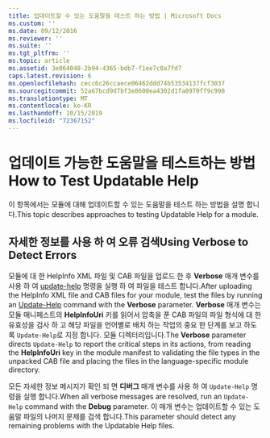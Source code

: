 ```yaml
---
title: 업데이트할 수 있는 도움말을 테스트 하는 방법 | Microsoft Docs
ms.custom: ''
ms.date: 09/12/2016
ms.reviewer: ''
ms.suite: ''
ms.tgt_pltfrm: ''
ms.topic: article
ms.assetid: 3e064048-2b94-4365-bdb7-f1ee7c0a7fd7
caps.latest.revision: 6
ms.openlocfilehash: cecc6c26ccaece06462ddd74b53534137fcf3037
ms.sourcegitcommit: 52a67bcd9d7bf3e8600ea4302d1fa8970ff9c998
ms.translationtype: MT
ms.contentlocale: ko-KR
ms.lasthandoff: 10/15/2019
ms.locfileid: "72367152"
---
```

# <a name="how-to-test-updatable-help"></a><span data-ttu-id="6e9e6-102">업데이트 가능한 도움말을 테스트하는 방법</span><span class="sxs-lookup"><span data-stu-id="6e9e6-102">How to Test Updatable Help</span></span>

<span data-ttu-id="6e9e6-103">이 항목에서는 모듈에 대해 업데이트할 수 있는 도움말을 테스트 하는 방법을 설명 합니다.</span><span class="sxs-lookup"><span data-stu-id="6e9e6-103">This topic describes approaches to testing Updatable Help for a module.</span></span>

## <a name="using-verbose-to-detect-errors"></a><span data-ttu-id="6e9e6-104">자세한 정보를 사용 하 여 오류 검색</span><span class="sxs-lookup"><span data-stu-id="6e9e6-104">Using Verbose to Detect Errors</span></span>

<span data-ttu-id="6e9e6-105">모듈에 대 한 HelpInfo XML 파일 및 CAB 파일을 업로드 한 후 **Verbose** 매개 변수를 사용 하 여 [update-help](/powershell/module/Microsoft.PowerShell.Core/Update-Help) 명령을 실행 하 여 파일을 테스트 합니다.</span><span class="sxs-lookup"><span data-stu-id="6e9e6-105">After uploading the HelpInfo XML file and CAB files for your module, test the files by running an [Update-Help](/powershell/module/Microsoft.PowerShell.Core/Update-Help) command with the **Verbose** parameter.</span></span> <span data-ttu-id="6e9e6-106">**Verbose** 매개 변수는 모듈 매니페스트의 **HelpInfoUri** 키를 읽어서 압축을 푼 CAB 파일의 파일 형식에 대 한 유효성을 검사 하 고 해당 파일을 언어별로 배치 하는 작업의 중요 한 단계를 보고 하도록 `Update-Help`로 지정 합니다. 모듈 디렉터리입니다.</span><span class="sxs-lookup"><span data-stu-id="6e9e6-106">The **Verbose** parameter directs `Update-Help` to report the critical steps in its actions, from reading the **HelpInfoUri** key in the module manifest to validating the file types in the unpacked CAB file and placing the files in the language-specific module directory.</span></span>

<span data-ttu-id="6e9e6-107">모든 자세한 정보 메시지가 확인 되 면 **디버그** 매개 변수를 사용 하 여 `Update-Help` 명령을 실행 합니다.</span><span class="sxs-lookup"><span data-stu-id="6e9e6-107">When all verbose messages are resolved, run an `Update-Help` command with the **Debug** parameter.</span></span> <span data-ttu-id="6e9e6-108">이 매개 변수는 업데이트할 수 있는 도움말 파일의 나머지 문제를 검색 합니다.</span><span class="sxs-lookup"><span data-stu-id="6e9e6-108">This parameter should detect any remaining problems with the Updatable Help files.</span></span>